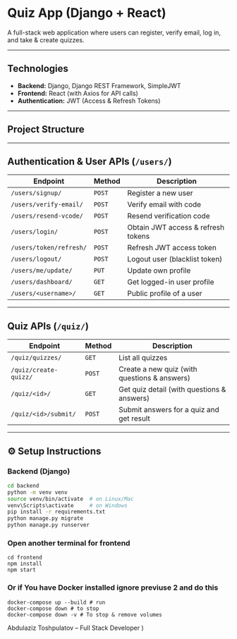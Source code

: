 # Quiz App (Django + React)

A full-stack web application where users can register, verify email, log in, and take & create quizzes.

---

##  Technologies
- **Backend:** Django, Django REST Framework, SimpleJWT
- **Frontend:** React (with Axios for API calls)
- **Authentication:** JWT (Access & Refresh Tokens)

---

##  Project Structure

---

##  Authentication & User APIs (`/users/`)
| Endpoint | Method | Description |
|----------|--------|-------------|
| `/users/signup/` | `POST` | Register a new user |
| `/users/verify-email/` | `POST` | Verify email with code |
| `/users/resend-vcode/` | `POST` | Resend verification code |
| `/users/login/` | `POST` | Obtain JWT access & refresh tokens |
| `/users/token/refresh/` | `POST` | Refresh JWT access token |
| `/users/logout/` | `POST` | Logout user (blacklist token) |
| `/users/me/update/` | `PUT` | Update own profile |
| `/users/dashboard/` | `GET` | Get logged-in user profile |
| `/users/<username>/` | `GET` | Public profile of a user |

---

## Quiz APIs (`/quiz/`)
| Endpoint | Method | Description |
|----------|--------|-------------|
| `/quiz/quizzes/` | `GET` | List all quizzes |
| `/quiz/create-quizz/` | `POST` | Create a new quiz (with questions & answers) |
| `/quiz/<id>/` | `GET` | Get quiz detail (with questions & answers) |
| `/quiz/<id>/submit/` | `POST` | Submit answers for a quiz and get result |

---

## ⚙️ Setup Instructions
### Backend (Django)
```bash
cd backend
python -m venv venv
source venv/bin/activate  # on Linux/Mac
venv\Scripts\activate     # on Windows
pip install -r requirements.txt
python manage.py migrate
python manage.py runserver
```
### Open another terminal for frontend
```
cd frontend
npm install
npm start
```
### Or if You have Docker installed ignore previuse 2 and do this
```
docker-compose up --build # run
docker-compose down # to stop
docker-compose down -v # To stop & remove volumes
```

Abdulaziz Toshpulatov – Full Stack Developer )
